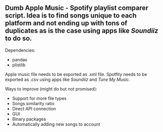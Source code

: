 ## Dumb Apple Music - Spotify playlist comparer script. Idea is to find songs unique to each platform and not ending up with tons of duplicates as is the case using apps like _Soundiiz_ to do so.

Dependencies:
- pandas
- plistlib

Apple music file needs to be exported as .xml file. Spotfity needs to be exported as .csv using apps like _Soundiiz_ and _Tune My Music_.


Ways to improve (might do but not promised):
- Support for more file types
- Songs similarity ratio
- Direct API connection
- GUI
- Binary packages
- Automatically adding new songs to account

